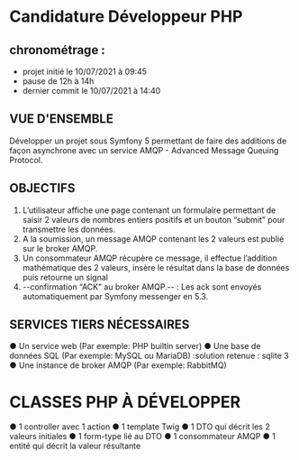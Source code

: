 
# Candidature Développeur PHP
## chronométrage : 
- projet initié le 10/07/2021 à 09:45
- pause de 12h à 14h
- dernier commit le 10/07/2021 à 14:40

## VUE D'ENSEMBLE

Développer un projet sous Symfony 5 permettant de faire des additions de façon asynchrone
avec un service AMQP - Advanced Message Queuing Protocol.

## OBJECTIFS

1. L’utilisateur affiche une page contenant un formulaire permettant de saisir 2 valeurs de nombres entiers positifs et un bouton “submit” pour transmettre les données.
2. A la soumission, un message AMQP contenant les 2 valeurs est publié sur le broker AMQP.
3. Un consommateur AMQP récupère ce message, il effectue l’addition mathématique des 2 valeurs, insère le résultat dans la base de données puis retourne un signal 
4. --confirmation “ACK” au broker AMQP.-- : Les ack sont envoyés automatiquement par Symfony messenger en 5.3.

## SERVICES TIERS NÉCESSAIRES

● Un service web (Par exemple: PHP builtin server)
● Une base de données SQL (Par exemple: MySQL ou MariaDB) :solution retenue : sqlite 3
● Une instance de broker AMQP (Par exemple: RabbitMQ)

# CLASSES PHP À DÉVELOPPER

● 1 controller avec 1 action
● 1 template Twig
● 1 DTO qui décrit les 2 valeurs initiales
● 1 form-type lié au DTO
● 1 consommateur AMQP
● 1 entité qui décrit la valeur résultante
